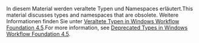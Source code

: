 <span data-ttu-id="98942-101">In diesem Material werden veraltete Typen und Namespaces erläutert.</span><span class="sxs-lookup"><span data-stu-id="98942-101">This material discusses types and namespaces that are obsolete.</span></span> <span data-ttu-id="98942-102">Weitere Informationen finden Sie unter [Veraltete Typen in Windows Workflow Foundation 4.5](http://aka.ms/wfdeprecatedtypes).</span><span class="sxs-lookup"><span data-stu-id="98942-102">For more information, see [Deprecated Types in Windows Workflow Foundation 4.5](http://aka.ms/wfdeprecatedtypes).</span></span>